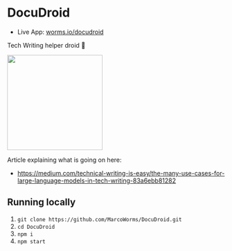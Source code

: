 # DocuDroid

- Live App: [worms.io/docudroid](https://worms.io/docudroid)

Tech Writing helper droid 🤖

<img src="https://cdn.discordapp.com/attachments/1009590950894505994/1053057379517878352/Worms_profile_picture_for_robot_that_helps_with_writing_ios_app_a37f5420-29eb-484c-b6fd-7a4f6c0269f1.png" width="220px"/>

Article explaining what is going on here:

- https://medium.com/technical-writing-is-easy/the-many-use-cases-for-large-language-models-in-tech-writing-83a6ebb81282

## Running locally

1. `git clone https://github.com/MarcoWorms/DocuDroid.git`
2. `cd DocuDroid`
3. `npm i`
4. `npm start`
